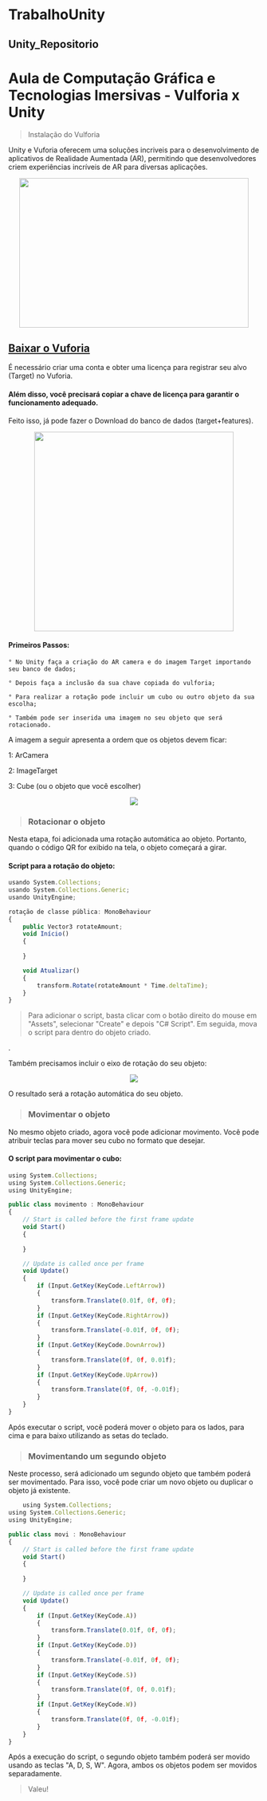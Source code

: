 # TrabalhoUnity

## Unity_Repositorio


<h1>Aula de Computação Gráfica e Tecnologias Imersivas - Vulforia x Unity</h1>

 >Instalação do Vulforia

Unity e Vuforia oferecem uma soluções incriveis para o desenvolvimento de aplicativos de Realidade Aumentada (AR), permitindo que desenvolvedores criem experiências incríveis de AR para diversas aplicações.

<p align="center">
<img src="img/unity_vulforia.jpg" width="460" height="300">
</p>

[Baixar o Vuforia](https://developer.vuforia.com/user/login?url=/downloads/sdk%3F_%3D1678117884)
----------------------

É necessário criar uma conta e obter uma licença para registrar seu alvo (Target) no Vuforia.
#### Além disso, você precisará copiar a chave de licença para garantir o funcionamento adequado.

Feito isso, já pode fazer o Download do banco de dados (target+features).  

<p align="center">
<img src="img/qrcode.png" width="400" height="400">
</p>

#### Primeiros Passos:


    ° No Unity faça a criação do AR camera e do imagem Target importando seu banco de dados;

    ° Depois faça a inclusão da sua chave copiada do vulforia;

    ° Para realizar a rotação pode incluir um cubo ou outro objeto da sua escolha;

    ° Também pode ser inserida uma imagem no seu objeto que será rotacionado.


A imagem a seguir apresenta a ordem que os objetos devem ficar: 

1: ArCamera

2: ImageTarget

3: Cube (ou o objeto que você escolher)

<p align="center">
<img src="img/andinho.jpeg">
</p>

> ### Rotacionar o objeto
 
Nesta etapa, foi adicionada uma rotação automática ao objeto. Portanto, quando o código QR for exibido na tela, o objeto começará a girar.

#### Script para a rotação do objeto:
```javascript
usando System.Collections;
usando System.Collections.Generic;
usando UnityEngine;

rotação de classe pública: MonoBehaviour
{
    public Vector3 rotateAmount;
    void Início()
    {
        
    }

    void Atualizar()
    {
        transform.Rotate(rotateAmount * Time.deltaTime);
    }
}
```
> Para adicionar o script, basta clicar com o botão direito do mouse em "Assets", selecionar "Create" e depois "C# Script". Em seguida, mova o script para dentro do objeto criado.

. 

 Também precisamos incluir o eixo de rotação do seu objeto:

 <p align="center">
<img src="img/rotate.png">
</p>

O resultado será a rotação automática do seu objeto. 

> ### Movimentar o objeto

No mesmo objeto criado, agora você pode adicionar movimento. Você pode atribuir teclas para mover seu cubo no formato que desejar.


#### O script para movimentar o cubo:

```javascript
using System.Collections;
using System.Collections.Generic;
using UnityEngine;

public class movimento : MonoBehaviour
{
    // Start is called before the first frame update
    void Start()
    {
        
    }

    // Update is called once per frame
    void Update()
    {
        if (Input.GetKey(KeyCode.LeftArrow))
        {
            transform.Translate(0.01f, 0f, 0f);
        }
        if (Input.GetKey(KeyCode.RightArrow))
        {
            transform.Translate(-0.01f, 0f, 0f);
        }
        if (Input.GetKey(KeyCode.DownArrow))
        {
            transform.Translate(0f, 0f, 0.01f);
        }
        if (Input.GetKey(KeyCode.UpArrow))
        {
            transform.Translate(0f, 0f, -0.01f);
        }
    }
}
```

Após executar o script, você poderá mover o objeto para os lados, para cima e para baixo utilizando as setas do teclado.


> ### Movimentando um segundo objeto

Neste processo, será adicionado um segundo objeto que também poderá ser movimentado. Para isso, você pode criar um novo objeto ou duplicar o objeto já existente.

```javascript
    using System.Collections;
using System.Collections.Generic;
using UnityEngine;

public class movi : MonoBehaviour
{
    // Start is called before the first frame update
    void Start()
    {
        
    }

    // Update is called once per frame
    void Update()
    {
        if (Input.GetKey(KeyCode.A))
        {
            transform.Translate(0.01f, 0f, 0f);
        }
        if (Input.GetKey(KeyCode.D))
        {
            transform.Translate(-0.01f, 0f, 0f);
        }
        if (Input.GetKey(KeyCode.S))
        {
            transform.Translate(0f, 0f, 0.01f);
        }
        if (Input.GetKey(KeyCode.W))
        {
            transform.Translate(0f, 0f, -0.01f);
        }
    }
}
```

 Após a execução do script, o segundo objeto também poderá ser movido usando as teclas "A, D, S, W". Agora, ambos os objetos podem ser movidos separadamente.


>Valeu!
